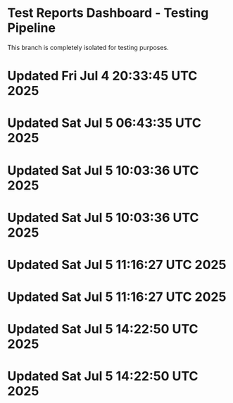 # Test Reports Dashboard - Testing Pipeline
This branch is completely isolated for testing purposes.
# Updated Fri Jul  4 20:33:45 UTC 2025
# Updated Sat Jul  5 06:43:35 UTC 2025
# Updated Sat Jul  5 10:03:36 UTC 2025
# Updated Sat Jul  5 10:03:36 UTC 2025
# Updated Sat Jul  5 11:16:27 UTC 2025
# Updated Sat Jul  5 11:16:27 UTC 2025
# Updated Sat Jul  5 14:22:50 UTC 2025
# Updated Sat Jul  5 14:22:50 UTC 2025
